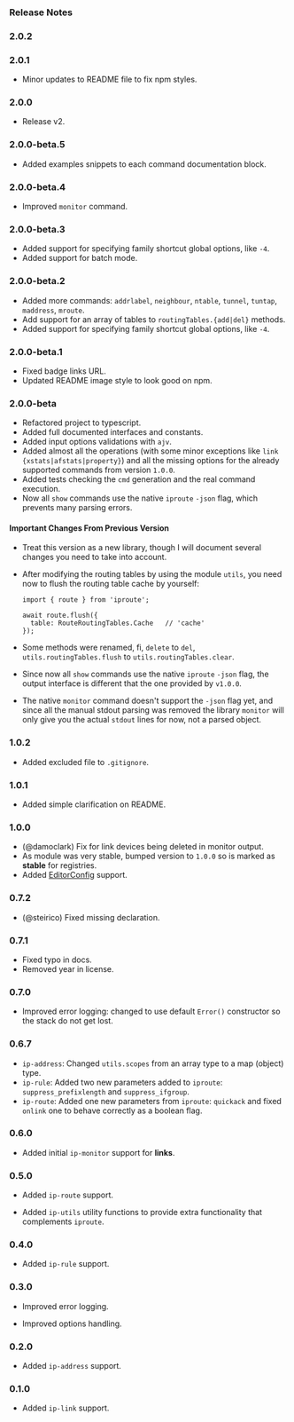 ### Release Notes

### 2.0.2
### 2.0.1

- Minor updates to README file to fix npm styles.

### 2.0.0

- Release v2.

### 2.0.0-beta.5

- Added examples snippets to each command documentation block.

### 2.0.0-beta.4

- Improved `monitor` command.

### 2.0.0-beta.3

- Added support for specifying family shortcut global options, like `-4`.
- Added support for batch mode.

### 2.0.0-beta.2

- Added more commands: `addrlabel`, `neighbour`, `ntable`, `tunnel`, `tuntap`, `maddress`, `mroute`.
- Add support for an array of tables to `routingTables.{add|del}` methods.
- Added support for specifying family shortcut global options, like `-4`.

### 2.0.0-beta.1

- Fixed badge links URL.
- Updated README image style to look good on npm.

### 2.0.0-beta

- Refactored project to typescript.
- Added full documented interfaces and constants.
- Added input options validations with `ajv`. 
- Added almost all the operations (with some minor exceptions like `link {xstats|afstats|property}`) and all 
  the missing options for the already supported commands from version `1.0.0`. 
- Added tests checking the `cmd` generation and the real command execution.
- Now all `show` commands use the native `iproute` `-json` flag, which prevents many parsing errors.

#### Important Changes From Previous Version

- Treat this version as a new library, though I will document several changes you need to take into account.
- After modifying the routing tables by using the module `utils`, you need now to flush the routing table cache by yourself:
    
      import { route } from 'iproute';

      await route.flush({
        table: RouteRoutingTables.Cache   // 'cache'
      });

- Some methods were renamed, fi, `delete` to `del`, `utils.routingTables.flush` to `utils.routingTables.clear`.
- Since now all `show` commands use the native `iproute` `-json` flag, the output interface is different that the one
  provided by `v1.0.0`.
- The native `monitor` command doesn't support the `-json` flag yet, and since all the manual stdout parsing was removed
  the library `monitor` will only give you the actual `stdout` lines for now, not a parsed object.

### 1.0.2

- Added excluded file to `.gitignore`.

### 1.0.1

- Added simple clarification on README.

### 1.0.0

- (@damoclark) Fix for link devices being deleted in monitor output.
- As module was very stable, bumped version to `1.0.0` so is marked as
  **stable** for registries.
- Added [EditorConfig](http://editorconfig.org/) support.

### 0.7.2

- (@steirico) Fixed missing declaration.

### 0.7.1

- Fixed typo in docs.
- Removed year in license.
 
### 0.7.0

- Improved error logging: changed to use default `Error()` constructor so the stack
 do not get lost.

### 0.6.7

- `ip-address`: Changed `utils.scopes` from an array type to a map (object) type.
- `ip-rule`: Added two new parameters added to `iproute`: `suppress_prefixlength` and `suppress_ifgroup`.
- `ip-route`: Added one new parameters from `iproute`: `quickack` and fixed `onlink` one to behave correctly as a boolean flag.

### 0.6.0

- Added initial `ip-monitor` support for **links**.

### 0.5.0

- Added `ip-route` support.

- Added `ip-utils` utility functions to provide extra functionality that complements `iproute`.

### 0.4.0

- Added `ip-rule` support.

### 0.3.0

- Improved error logging.

- Improved options handling.

### 0.2.0

- Added `ip-address` support.

### 0.1.0

- Added `ip-link` support.